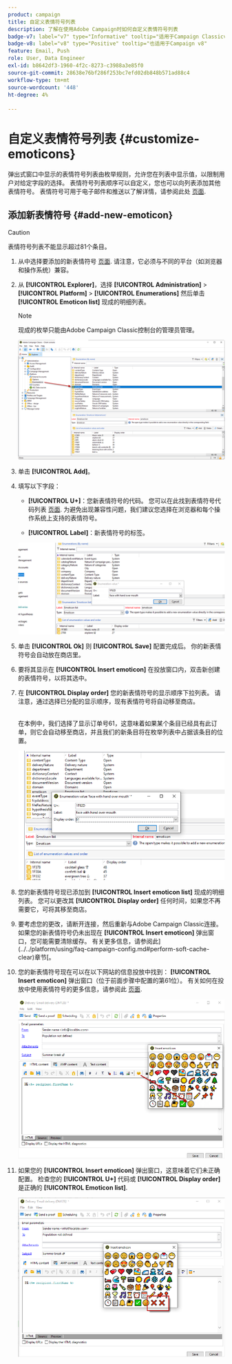 ```yaml
---
product: campaign
title: 自定义表情符号列表
description: 了解在使用Adobe Campaign时如何自定义表情符号列表
badge-v7: label="v7" type="Informative" tooltip="适用于Campaign Classicv7"
badge-v8: label="v8" type="Positive" tooltip="也适用于Campaign v8"
feature: Email, Push
role: User, Data Engineer
exl-id: b8642df3-1960-4f2c-8273-c3988a3e85f0
source-git-commit: 28638e76bf286f253bc7efd02db848b571ad88c4
workflow-type: tm+mt
source-wordcount: '448'
ht-degree: 4%

---
```


# 自定义表情符号列表 {#customize-emoticons}

弹出式窗口中显示的表情符号列表由枚举规则，允许您在列表中显示值，以限制用户对给定字段的选择。
表情符号列表顺序可以自定义，您也可以向列表添加其他表情符号。
表情符号可用于电子邮件和推送以了解详情，请参阅此处 [页面](defining-the-email-content.md#inserting-emoticons).

## 添加新表情符号 {#add-new-emoticon}

>[!CAUTION]
>
>表情符号列表不能显示超过81个条目。

1. 从中选择要添加的新表情符号 [页面](https://unicode.org/emoji/charts/full-emoji-list.html). 请注意，它必须与不同的平台（如浏览器和操作系统）兼容。

1. 从 **[!UICONTROL Explorer]**，选择 **[!UICONTROL Administration]** > **[!UICONTROL Platform]** > **[!UICONTROL Enumerations]** 然后单击 **[!UICONTROL Emoticon list]** 现成的明细列表。

   >[!NOTE]
   >
   >现成的枚举只能由Adobe Campaign Classic控制台的管理员管理。

   ![](assets/emoticon_1.png)

1. 单击 **[!UICONTROL Add]**。

1. 填写以下字段：

   * **[!UICONTROL U+]**：您新表情符号的代码。 您可以在此找到表情符号代码列表 [页面](https://unicode.org/emoji/charts/full-emoji-list.html).
为避免出现兼容性问题，我们建议您选择在浏览器和每个操作系统上支持的表情符号。

   * **[!UICONTROL Label]**：新表情符号的标签。

   ![](assets/emoticon_5.png)

1. 单击 **[!UICONTROL Ok]** 则 **[!UICONTROL Save]** 配置完成后。
你的新表情符号会自动放在商店里。

1. 要将其显示在 **[!UICONTROL Insert emoticon]** 在投放窗口内，双击新创建的表情符号，以将其选中。

1. 在 **[!UICONTROL Display order]** 您的新表情符号的显示顺序下拉列表。 请注意，通过选择已分配的显示顺序，现有表情符号将自动移至商店。

   <br>在本例中，我们选择了显示订单号61，这意味着如果某个条目已经具有此订单，则它会自动移至商店，并且我们的新条目将在枚举列表中占据该条目的位置。

   ![](assets/emoticon_2.png)

1. 您的新表情符号现已添加到 **[!UICONTROL Insert emoticon list]** 现成的明细列表。 您可以更改其 **[!UICONTROL Display order]** 任何时间，如果您不再需要它，可将其移至商店。

1. 要考虑您的更改，请断开连接，然后重新与Adobe Campaign Classic连接。 如果您的新表情符号仍未出现在 **[!UICONTROL Insert emoticon]** 弹出窗口，您可能需要清除缓存。 有关更多信息，请参阅此](../../platform/using/faq-campaign-config.md#perform-soft-cache-clear)章节[。

1. 您的新表情符号现在可以在以下网站的信息投放中找到： **[!UICONTROL Insert emoticon]** 弹出窗口（位于前面步骤中配置的第61位）。 有关如何在投放中使用表情符号的更多信息，请参阅此 [页面](defining-the-email-content.md#inserting-emoticons).

   ![](assets/emoticon_4.png)

1. 如果您的 **[!UICONTROL Insert emoticon]** 弹出窗口，这意味着它们未正确配置。 检查您的 **[!UICONTROL U+]** 代码或 **[!UICONTROL Display order]** 是正确的 **[!UICONTROL Emoticon list]**.

   ![](assets/emoticon_6.png)

